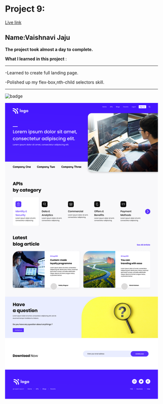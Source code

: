 # Project 9:

[Live link](https://project-9-beta.vercel.app/)

## Name:Vaishnavi Jaju

**The project took almost a day to complete.**

**What I learned in this project** :

***
 -Learned to create full landing page.

 -Polished up my flex-box,nth-child selectors skill.
 
***


![badge](https://img.shields.io/badge/LearnCodeOnline-INeuron)

![image](9.png)
